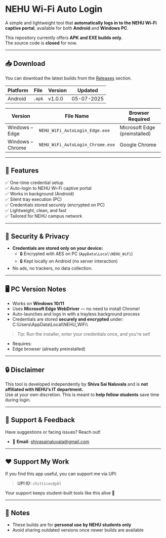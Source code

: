 # NEHU Wi-Fi Auto Login

A simple and lightweight tool that **automatically logs in to the NEHU Wi-Fi captive portal**, available for both **Android** and **Windows PC**.

This repository currently offers **APK and EXE builds only**.  
The source code is **closed** for now.

---

## 📥 Download

You can download the latest builds from the [Releases](../../releases) section.

| Platform | File         | Version | Updated     |
|----------|--------------|---------|-------------|
| Android  | `.apk`       | v1.0.0  | 05-07-2025  |

| Version               | File Name                        | Browser Required |
|-----------------------|----------------------------------|------------------|
| Windows – Edge        | `NEHU_WiFi_AutoLogin_Edge.exe`   | Microsoft Edge (preinstalled) |
| Windows – Chrome      | `NEHU_WiFi_AutoLogin_Chrome.exe` | Google Chrome    |

---

## 🚀 Features

✅ One-time credential setup  
✅ Auto-login to NEHU Wi-Fi captive portal  
✅ Works in background (Android)  
✅ Silent tray execution (PC)  
✅ Credentials stored securely (encrypted on PC)  
✅ Lightweight, clean, and fast  
✅ Tailored for NEHU campus network

---

## 🔐 Security & Privacy

- **Credentials are stored only on your device:**
  - 🔒 Encrypted with AES on PC (`AppData\Local\NEHU_WiFi`)
  - 🔒 Kept locally on Android (no server interaction)
- No ads, no trackers, no data collection.

---

## 🖥 PC Version Notes

- Works on **Windows 10/11**
- Uses **Microsoft Edge WebDriver** — no need to install Chrome!
- Auto-launches and logs in with a trayless background process
- Credentials are stored **securely and encrypted** under: C:\Users<you>\AppData\Local\NEHU_WiFi\

> Tip: Run the installer, enter your credentials once, and you're set!
- Requires:
- Edge browser (already preinstalled)
---

## 🔒 Disclaimer

This tool is developed independently by **Shiva Sai Naluvala** and is **not affiliated with NEHU’s IT department.**  
Use at your own discretion. This is meant to **help fellow students** save time during login.

---

## 💬 Support & Feedback

Have suggestions or facing issues? Reach out!

- 📧 **Email:** [shivasainaluvala@gmail.com](mailto:shivasainaluvala@gmail.com)

---

## ❤️ Support My Work

If you find this app useful, you can support me via UPI:

> **UPI ID:** `chitticoc@ybl`

Your support keeps student-built tools like this alive 🙏

---

## 📢 Notes

- These builds are for **personal use by NEHU students only**
- Avoid sharing outdated versions once newer builds are available
